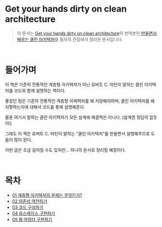 # Get your hands dirty on clean architecture
> 이 문서는 [Get your hands dirty on clean architecture](https://www.amazon.com/Hands-Dirty-Clean-Architecture-hands/dp/1839211962)의 번역본인 [만들면서 배우는 클린 아키텍처](http://www.yes24.com/product/goods/105138479)를 필자의 관점에서 정리한 문서입니다.

<br>

# 들어가며
이 책은 기존의 전통적인 계층형 아키텍처가 아닌 로버트 C. 마틴이 말하는 클린 아키텍처를 코드와 함께 설명하는 책이다.

좋았던 점은 기존의 전통적인 계층형 아케텍처를 왜 지양해야하며, 클린 아키텍처를 왜 지향하는지에 대해서 코드를 통해 설명해준다.

물론 여기서 말하는 클린 아키텍처가 모든 설계에 해결책은 아니다. (설계엔 정답이 없듯이!)

그래도 이 책은 로버트 C. 마틴이 말하는 "클린 아키텍처"를 만들면서 설명해주므로 도움이 많이 된다.

이번 글은 조금 길어질 수도 있지만... 하나의 문서로 정리할 예정이다.

<br>

# 목차

- [01 계층형 아키텍처의 문제는 무엇인가?](./01%EA%B3%84%EC%B8%B5%ED%98%95_%EC%95%84%ED%82%A4%ED%85%8D%EC%B2%98%EC%9D%98_%EB%AC%B8%EC%A0%9C.md)
- [02 의존성 역전하기](./02%EC%9D%98%EC%A1%B4%EC%84%B1_%EC%97%AD%EC%A0%84%ED%95%98%EA%B8%B0.md)
- [03 코드 구성하기](./03%EC%BD%94%EB%93%9C%EA%B5%AC%EC%84%B1%ED%95%98%EA%B8%B0.md)
- [04 유스케이스 구현하기](./04%EC%9C%A0%EC%8A%A4%EC%BC%80%EC%9D%B4%EC%8A%A4_%EA%B5%AC%ED%98%84%ED%95%98%EA%B8%B0.md)
- [05 웹 어댑터 구현하기](./05%EC%9B%B9_%EC%96%B4%EB%8C%91%ED%84%B0_%EA%B5%AC%ED%98%84%ED%95%98%EA%B8%B0.md)
